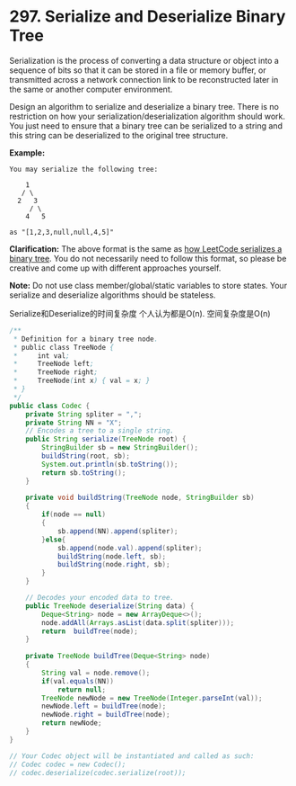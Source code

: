 # 297. Serialize and Deserialize Binary Tree

Serialization is the process of converting a data structure or object into a sequence of bits so that it can be stored in a file or memory buffer, or transmitted across a network connection link to be reconstructed later in the same or another computer environment.

Design an algorithm to serialize and deserialize a binary tree. There is no restriction on how your serialization/deserialization algorithm should work. You just need to ensure that a binary tree can be serialized to a string and this string can be deserialized to the original tree structure.

**Example:** 

```text
You may serialize the following tree:

    1
   / \
  2   3
     / \
    4   5

as "[1,2,3,null,null,4,5]"
```

**Clarification:** The above format is the same as [how LeetCode serializes a binary tree](https://leetcode.com/faq/#binary-tree). You do not necessarily need to follow this format, so please be creative and come up with different approaches yourself.

**Note:** Do not use class member/global/static variables to store states. Your serialize and deserialize algorithms should be stateless.

Serialize和Deserialize的时间复杂度 个人认为都是O\(n\). 空间复杂度是O\(n\)

```java
/**
 * Definition for a binary tree node.
 * public class TreeNode {
 *     int val;
 *     TreeNode left;
 *     TreeNode right;
 *     TreeNode(int x) { val = x; }
 * }
 */
public class Codec {
    private String spliter = ",";
    private String NN = "X";
    // Encodes a tree to a single string.
    public String serialize(TreeNode root) {
        StringBuilder sb = new StringBuilder();
        buildString(root, sb);
        System.out.println(sb.toString());
        return sb.toString();
    }
    
    private void buildString(TreeNode node, StringBuilder sb)
    {
        if(node == null)
        {
            sb.append(NN).append(spliter);
        }else{
            sb.append(node.val).append(spliter);
            buildString(node.left, sb);
            buildString(node.right, sb);
        }
    }

    // Decodes your encoded data to tree.
    public TreeNode deserialize(String data) {
        Deque<String> node = new ArrayDeque<>();
        node.addAll(Arrays.asList(data.split(spliter)));
        return  buildTree(node);
    }
    
    private TreeNode buildTree(Deque<String> node)
    {
        String val = node.remove();
        if(val.equals(NN))
            return null;
        TreeNode newNode = new TreeNode(Integer.parseInt(val));
        newNode.left = buildTree(node);
        newNode.right = buildTree(node);
        return newNode;
    }
}

// Your Codec object will be instantiated and called as such:
// Codec codec = new Codec();
// codec.deserialize(codec.serialize(root));
```

